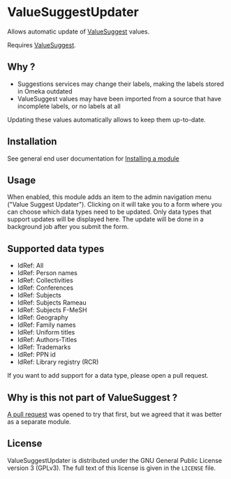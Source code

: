 # ValueSuggestUpdater

Allows automatic update of [ValueSuggest](https://omeka.org/s/modules/ValueSuggest/) values.

Requires [ValueSuggest](https://omeka.org/s/modules/ValueSuggest/).

## Why ?

- Suggestions services may change their labels, making the labels stored in
  Omeka outdated
- ValueSuggest values may have been imported from a source that have incomplete
  labels, or no labels at all

Updating these values automatically allows to keep them up-to-date.

## Installation

See general end user documentation for [Installing a
module](http://omeka.org/s/docs/user-manual/modules/#installing-modules)

## Usage

When enabled, this module adds an item to the admin navigation menu ("Value
Suggest Updater").
Clicking on it will take you to a form where you can choose which data types
need to be updated. Only data types that support updates will be displayed
here.
The update will be done in a background job after you submit the form.

## Supported data types

- IdRef: All
- IdRef: Person names
- IdRef: Collectivities
- IdRef: Conferences
- IdRef: Subjects
- IdRef: Subjects Rameau
- IdRef: Subjects F-MeSH
- IdRef: Geography
- IdRef: Family names
- IdRef: Uniform titles
- IdRef: Authors-Titles
- IdRef: Trademarks
- IdRef: PPN id
- IdRef: Library registry (RCR)

If you want to add support for a data type, please open a pull request.

## Why is this not part of ValueSuggest ?

[A pull request](https://github.com/omeka-s-modules/ValueSuggest/pull/86) was
opened to try that first, but we agreed that it was better as a separate
module.

## License

ValueSuggestUpdater is distributed under the GNU General Public License version
3 (GPLv3).  The full text of this license is given in the `LICENSE` file.
